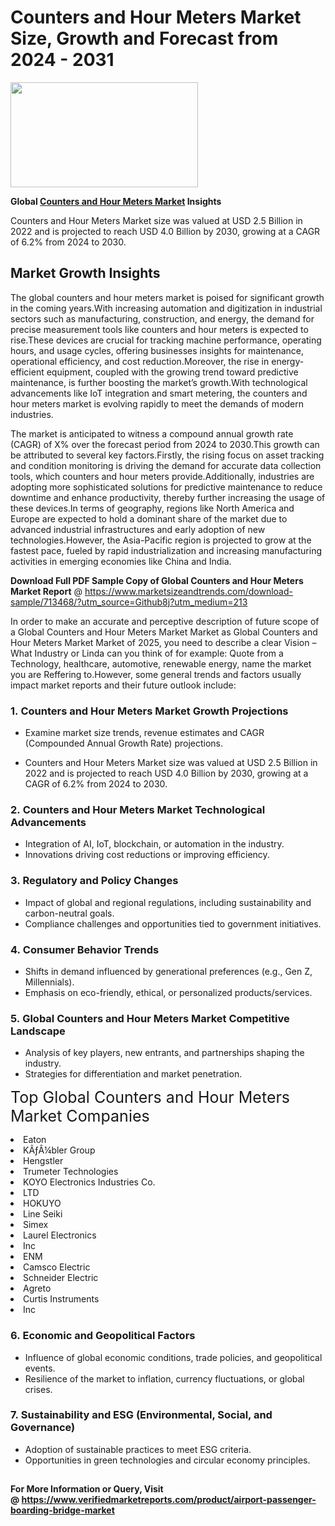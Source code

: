 <H1>Counters and Hour Meters Market Size, Growth and Forecast from 2024 - 2031</H1><img class="aligncenter size-medium wp-image-584254" src="https://thirdeyenews.in/wp-content/uploads/2024/09/Global-Market-Research-300x168.jpeg" alt="" width="300" height="168" /><p><strong>Global&nbsp;<a href="https://www.marketsizeandtrends.com/download-sample/713468/?utm_source=Github8j?utm_medium=213">Counters and Hour Meters Market</a> Insights</strong></p><p>Counters and Hour Meters Market size was valued at USD 2.5 Billion in 2022 and is projected to reach USD 4.0 Billion by 2030, growing at a CAGR of 6.2% from 2024 to 2030.</p><p><h2>Market Growth Insights</h2> <p>The global counters and hour meters market is poised for significant growth in the coming years.With increasing automation and digitization in industrial sectors such as manufacturing, construction, and energy, the demand for precise measurement tools like counters and hour meters is expected to rise.These devices are crucial for tracking machine performance, operating hours, and usage cycles, offering businesses insights for maintenance, operational efficiency, and cost reduction.Moreover, the rise in energy-efficient equipment, coupled with the growing trend toward predictive maintenance, is further boosting the market’s growth.With technological advancements like IoT integration and smart metering, the counters and hour meters market is evolving rapidly to meet the demands of modern industries.</p> <p><a href="#"></a></p> <p>The market is anticipated to witness a compound annual growth rate (CAGR) of X% over the forecast period from 2024 to 2030.This growth can be attributed to several key factors.Firstly, the rising focus on asset tracking and condition monitoring is driving the demand for accurate data collection tools, which counters and hour meters provide.Additionally, industries are adopting more sophisticated solutions for predictive maintenance to reduce downtime and enhance productivity, thereby further increasing the usage of these devices.In terms of geography, regions like North America and Europe are expected to hold a dominant share of the market due to advanced industrial infrastructures and early adoption of new technologies.However, the Asia-Pacific region is projected to grow at the fastest pace, fueled by rapid industrialization and increasing manufacturing activities in emerging economies like China and India.</p> <p></p><p><span class=""><strong>Download Full PDF Sample Copy of Global Counters and Hour Meters Market Report</strong> @ <a href="https://www.marketsizeandtrends.com/download-sample/713468/?utm_source=Github8j?utm_medium=213" target="_blank">https://www.marketsizeandtrends.com/download-sample/713468/?utm_source=Github8j?utm_medium=213</a></span></p><p>In order to make an accurate and perceptive description of future scope of a Global&nbsp;Counters and Hour Meters Market Market as Global&nbsp;Counters and Hour Meters Market Market of 2025, you need to describe a clear Vision &ndash; What Industry or Linda can you think of for example: Quote from a Technology, healthcare, automotive, renewable energy, name the market you are Reffering to.However, some general trends and factors usually impact market reports and their future outlook include:</p><h3>1.&nbsp;<strong>Counters and Hour Meters Market Growth Projections</strong></h3><ul><li>Examine market size trends, revenue estimates and CAGR (Compounded Annual Growth Rate) projections.</li><li><p>Counters and Hour Meters Market size was valued at USD 2.5 Billion in 2022 and is projected to reach USD 4.0 Billion by 2030, growing at a CAGR of 6.2% from 2024 to 2030.</p></li></ul><h3>2.&nbsp;<strong>Counters and Hour Meters Market Technological Advancements</strong></h3><ul><li>Integration of AI, IoT, blockchain, or automation in the industry.</li><li>Innovations driving cost reductions or improving efficiency.</li></ul><h3>3.&nbsp;<strong>Regulatory and Policy Changes</strong></h3><ul><li>Impact of global and regional regulations, including sustainability and carbon-neutral goals.</li><li>Compliance challenges and opportunities tied to government initiatives.</li></ul><h3>4.&nbsp;<strong>Consumer Behavior Trends</strong></h3><ul><li>Shifts in demand influenced by generational preferences (e.g., Gen Z, Millennials).</li><li>Emphasis on eco-friendly, ethical, or personalized products/services.</li></ul><h3>5.&nbsp;<strong>Global Counters and Hour Meters Market Competitive Landscape</strong></h3><ul><li>Analysis of key players, new entrants, and partnerships shaping the industry.</li><li>Strategies for differentiation and market penetration.</li></ul><p data-pm-slice="1 1 []"><span style="color: inherit; font-family: inherit; font-size: 25px;">Top Global Counters and Hour Meters Market Companies</span></p><div class="" data-test-id=""><p><li>Eaton</li><li> KÃƒÂ¼bler Group</li><li> Hengstler</li><li> Trumeter Technologies</li><li> KOYO Electronics Industries Co.</li><li>LTD</li><li> HOKUYO</li><li> Line Seiki</li><li> Simex</li><li> Laurel Electronics</li><li> Inc</li><li> ENM</li><li> Camsco Electric</li><li> Schneider Electric</li><li> Agreto</li><li> Curtis Instruments</li><li> Inc</li></p></div><h3>6.&nbsp;<strong>Economic and Geopolitical Factors</strong></h3><ul><li>Influence of global economic conditions, trade policies, and geopolitical events.</li><li>Resilience of the market to inflation, currency fluctuations, or global crises.</li></ul><h3>7.&nbsp;<strong>Sustainability and ESG (Environmental, Social, and Governance)</strong></h3><ul><li>Adoption of sustainable practices to meet ESG criteria.</li><li>Opportunities in green technologies and circular economy principles.</li></ul><h2><strong style="font-size: 14px;">For More Information or Query, Visit @&nbsp;</strong><a style="background-color: #ffffff; font-size: 14px;" href="https://www.marketsizeandtrends.com/report/counters-and-hour-meters-market/" target="_blank">https://www.verifiedmarketreports.com/product/airport-passenger-boarding-bridge-market</a></h2>